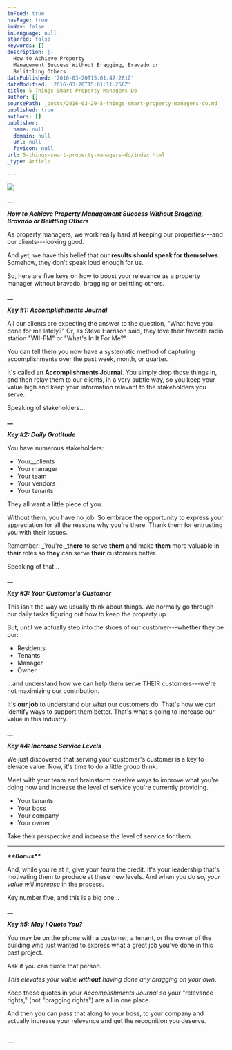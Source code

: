 ```yaml
---
inFeed: true
hasPage: true
inNav: false
inLanguage: null
starred: false
keywords: []
description: |-
  How to Achieve Property
  Management Success Without Bragging, Bravado or
  Belittling Others
datePublished: '2016-03-20T15:01:47.281Z'
dateModified: '2016-03-20T15:01:11.256Z'
title: 5 Things Smart Property Managers Do
author: []
sourcePath: _posts/2016-03-20-5-things-smart-property-managers-do.md
published: true
authors: []
publisher:
  name: null
  domain: null
  url: null
  favicon: null
url: 5-things-smart-property-managers-do/index.html
_type: Article

---
```

![](https://the-grid-user-content.s3-us-west-2.amazonaws.com/48e3a86c-4085-4483-9f54-2fd1bfc3b864.jpg)

__

_**How to Achieve Property
Management Success Without Bragging, Bravado or
Belittling Others**_

As property
managers, we work really hard at keeping our properties---and our clients---looking
good.

And yet, we have
this belief that our __results should
speak for themselves__. Somehow, they don't speak loud enough for us.

So, here are five
keys on how to boost your relevance as a property manager without bravado,
bragging or belittling others.

**__**

**_Key \#1: Accomplishments Journal_**

All our clients
are expecting the answer to the question, "What have you done for me lately?"
Or, as Steve Harrison said, they love their favorite radio station "WII-FM" or
"What's In It For Me?"

You can tell them
you now have a systematic method of capturing accomplishments over the past
week, month, or quarter.

It's called an __Accomplishments Journal__. You simply
drop those things in, and then relay them to our clients, in a very subtle way,
so you keep your value high and keep your information relevant to the
stakeholders you serve.

Speaking of
stakeholders...

**__**

**_Key \#2: Daily Gratitude_**

You have numerous
stakeholders:

* Your__clients
* Your
manager
* Your
team
* Your
vendors
* Your
tenants

They all want a
little piece of you.

Without them, you
have no job. So embrace the opportunity to express your appreciation for all the
reasons why you're there. Thank them for entrusting you with their issues.

Remember: _You're ___there__ to serve __them__ and make __them__ more valuable in __their__ roles so __they__ can
serve __their__ customers better.

Speaking of that...

**__**

**_Key \#3: Your Customer's Customer_**

This isn't the
way we usually think about things. We normally go through our daily tasks figuring
out how to keep the property up.

But, until we
actually step into the shoes of our customer---whether they be our:

* Residents
* Tenants
* Manager
* Owner

...and understand
how we can help them serve THEIR customers---we're not maximizing our
contribution.

It's __our job__ to understand our what
our customers do. That's how we can identify ways to support them better. That's
what's going to increase our value in this industry.

**__**

**_Key \#4: Increase Service Levels_**

We just
discovered that serving your customer's customer is a key to elevate value.
Now, it's time to do a little group think.

Meet with your
team and brainstorm creative ways to improve what you're doing now and increase
the level of service you're currently providing.

* Your
tenants
* Your
boss
* Your
company
* Your
owner

Take their
perspective and increase the level of service for them.

____

_**\*\*Bonus\*\***_

And, while you're
at it, give _your team_ the credit. It's your leadership that's motivating
them to produce at these new levels. And when you do so, _your value will
increase_ in the process.

Key number five,
and this is a big one...

**__**

**_Key \#5: May I Quote You?_**

You may be on the
phone with a customer, a tenant, or the owner of the building who just wanted
to express what a great job you've done in this past project.

Ask if you can
quote that person. 

_This elevates your value **without** having done any bragging on your own_.

Keep those quotes
in your _Accomplishments Journal_ so
your "relevance rights," (not "bragging rights") are all in one place.

And then you can
pass that along to your boss, to your company and actually increase your
relevance and get the recognition you deserve.

~~~~~~~~~

__
